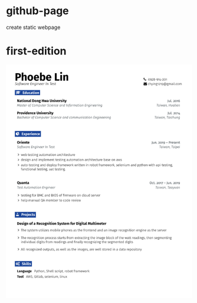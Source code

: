 # github-page
create static webpage

# first-edition
![image](https://github.com/chyinglin/github-page/blob/master/%E8%9E%A2%E5%B9%95%E5%BF%AB%E7%85%A7%202020-02-24%20%E4%B8%8A%E5%8D%8810.33.16.png)
